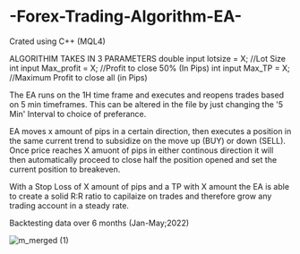 # -Forex-Trading-Algorithm-EA-
Crated using C++ (MQL4)

ALGORITHIM TAKES IN 3 PARAMETERS
double input lotsize = X;     //Lot Size
int input Max_profit = X;    //Profit to close 50% (In Pips)
int input Max_TP = X;        //Maximum Profit to close all (in Pips)

The EA runs on the 1H time frame and executes and reopens trades based on 5 min timeframes. This can be altered in the file by just changing the '5 Min' Interval to choice of preferance.

EA moves x amount of pips in a certain direction, then executes a position in the same current trend to subsidize on the move up (BUY) or down (SELL). 
Once price reaches X amuont of pips in either continous direction it will then automatically proceed to close half the position opened and set the current position to breakeven. 

With a Stop Loss of X amount of pips and a TP with X amount the EA is able to create a solid R:R ratio to capilaize on trades and therefore grow any trading account in a steady rate.

Backtesting data over 6 months (Jan-May;2022)

![m_merged (1)](https://user-images.githubusercontent.com/75466919/174233289-da0c8481-2601-4518-a0ea-942deef05f46.PNG)
